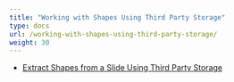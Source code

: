 ```yaml
---
title: "Working with Shapes Using Third Party Storage"
type: docs
url: /working-with-shapes-using-third-party-storage/
weight: 30
---
```


- [Extract Shapes from a Slide Using Third Party Storage](/extract-shapes-from-a-slide-using-third-party-storage/)
